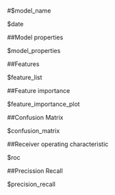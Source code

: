 #$model_name

$date

##Model properties

$model_properties

##Features

$feature_list

##Feature importance

$feature_importance_plot

##Confusion Matrix

$confusion_matrix

##Receiver operating characteristic

$roc

##Precission Recall

$precision_recall

